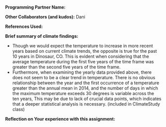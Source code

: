 **Programming Partner Name:**

**Other Collaborators (and kudos):**
    Dani
    

**References Used:**

**Brief summary of climate findings:**
* Though we would expect the temperature to increase in more recent years based on current climate trends, the opposite is true for the past 10 years in Dinosaur, CO. This is evident when considering that the average temperature during the first five years of the time frame was greater than the second five years of the time frame.
* Furthermore, when examining the yearly data provided above, there does not seem to be a clear trend in temperature. There is no obvious relationship between the year and the first occurrence of a temperature greater than the annual mean in 2014, and the number of days in which the maximum temperature exceeds 30 degrees is variable across the ten years, This may be due to lack of crucial data points, which indicates that a deeper statistical analysis is necessary.
(included in ClimateStudy class)


**Reflection on Your experience with this assignment:**
    
